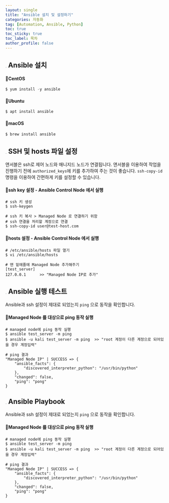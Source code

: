 ```yaml
---
layout: single
title: "Ansible 설치 및 설정하기"
categories: 자동화
tag: [Automation, Ansible, Python]
toc: true
toc_sticky: true
toc_label: 목차
author_profile: false
---
```


## <img src="C:\Users\hjopy\OneDrive\바탕 화면\Jake\blog\blog\crackernote.github.io\assets\images\그림1.png" alt="그림1" style="zoom:6%;" /> Ansible 설치



#### 📜CentOS

```python
$ yum install -y ansible 
```



#### 📜Ubuntu

```python
$ apt install ansible
```



#### 📜macOS

```python
$ brew install ansible
```



## <img src="C:\Users\hjopy\OneDrive\바탕 화면\Jake\blog\blog\crackernote.github.io\assets\images\그림2.png" alt="그림2" style="zoom:6%;" /> SSH 및 hosts 파일 설정

앤서블은 ssh로 제어 노드와 매니지드 노드가 연결됩니다. 앤서블을 이용하여 작업을 진행하기 전에 `authorized_keys`에 키를 추가하여 주는 것이 좋습니다. `ssh-copy-id` 명령을 이용하여 간편하게 키를 설정할 수 있습니다.



#### 📜ssh key 설정 - Ansible Control Node 에서 실행

```CMD
# ssh 키 생성 
$ ssh-keygen

# ssh 키 복사 > Managed Node 로 연결하기 위함
# ssh 연결을 처리할 계정으로 연결 
$ ssh-copy-id user@test-host.com
```



#### 📜hosts 설정 - Ansible Control Node 에서 실행

```CMD
# /etc/ansible/hosts 파일 열기
$ vi /etc/ansible/hosts

# 맨 밑에줄에 Managed Node 추가해주기 
[test_server]
127.0.0.1      >> "Managed Node IP로 추가"
```



## <img src="C:\Users\hjopy\OneDrive\바탕 화면\Jake\blog\blog\crackernote.github.io\assets\images\그림3.png" alt="그림3" style="zoom:6%;" /> Ansible 실행 테스트

Ansible과 ssh 설정이 제대로 되었는지  `ping` 으로 동작을 확인합니다.



#### 📜Managed Node 를 대상으로 ping 동작 실행

```CMD
# managed node에 ping 동작 실행
$ ansible test_server -m ping
$ ansible -u kali test_server -m ping  >> "root 계정이 다른 계정으로 되어있을 경우 계정입력"

# ping 결과
"Managed Node IP" | SUCCESS => {
    "ansible_facts": {
        "discovered_interpreter_python": "/usr/bin/python"
    }, 
    "changed": false, 
    "ping": "pong"
} 
```



## <img src="C:\Users\hjopy\OneDrive\바탕 화면\Jake\blog\blog\crackernote.github.io\assets\images\그림4.png" alt="그림4" style="zoom:6%;" /> Ansible Playbook 

Ansible과 ssh 설정이 제대로 되었는지  `ping` 으로 동작을 확인합니다.



#### 📜Managed Node 를 대상으로 ping 동작 실행

```CMD
# managed node에 ping 동작 실행
$ ansible test_server -m ping
$ ansible -u kali test_server -m ping  >> "root 계정이 다른 계정으로 되어있을 경우 계정입력"

# ping 결과
"Managed Node IP" | SUCCESS => {
    "ansible_facts": {
        "discovered_interpreter_python": "/usr/bin/python"
    }, 
    "changed": false, 
    "ping": "pong"
} 
```

